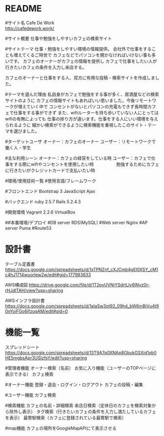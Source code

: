 # README
#サイト名
Cafe De Work  
http://cafedework.work/

#サイト概要
仕事や勉強をしやすいカフェの検索サイト

#サイトテーマ
仕事・勉強をしやすい環境の情報提供。
会社外で仕事をすることも増えてくるご時世で
カフェなどでパソコンを開かなければいけない事も多いです。
カフェのオーナーがカフェの情報を提供し
カフェで仕事をしたい人が行きたいカフェの条件を入力し来店する。

カフェのオーナーと仕事をする人、双方に有用な投稿・検索サイトを作成しました。

#テーマを選んだ理由
私自身がカフェで勉強をする事が多く、居酒屋などの検索サイトのように
カフェの情報サイトもあればいい思いました。今後リモートワークが増えていく中で
コンセントがないとパソコンの充電もできず長時間カフェで仕事をする事ができず
また、wifiルーターを持ち歩いていない人にとってはwifiの有無によっても
仕事の捗り方が違います。仕事をする人にいい環境を与えられるように
細かい検索ができるように検索機能を重視したこのサイト・テーマを選びました。

#ターゲットユーザ
オーナー：カフェのオーナー
ユーザー：リモートワークで働く人・学生

#主な利用シーン
オーナー：カフェの経営をしている時
ユーザー：カフェで仕事をする際にwifiやコンセントを使用したい時
　　　　　勉強するためにカフェに行きたいがクレジットカードで支払いたい時

#環境/使用技術一覧
#使用言語/フレームワーク

#フロントエンド
Bootstrap 3
JavaScript
Ajax

#バックエンド
ruby 2.5.7
Rails 5.2.4.3

#開発環境
Vagrant 2.2.6
VirtualBox

##本番環境/デプロイ
#DB server
RDS(MySQL)
#Web server
Nginx
#AP server
Puma
#Route53


# 設計書
テーブル定義書
https://docs.google.com/spreadsheets/d/1xTPNZnf_cXJCmb4gEI0XSY_cM1c4hJ1714wuorlew2w/edit#gid=177983633

AWS構成図
https://drive.google.com/file/d/1T2pyUVNjYSdrtLlv6INyz0r-rHJdlTAH/view?usp=sharing

AWSインフラ設計書
https://docs.google.com/spreadsheets/d/1aIaSw3ot92_09hd_bW6mBjVu4t90nYoiFGo6ifzoqAM/edit#gid=0


# 機能一覧
スプレッドシート
https://docs.google.com/spreadsheets/d/13T9A7q0XNAp8GbukGSXjd1xb0HE5mgbsApr3USIzfsY/edit?usp=sharing

#管理者機能
オーナー検索（名前）
お気に入り機能（ユーザーのTOPページに表示できる）
カフェ検索

#オーナー機能
登録・退会・ログイン・ログアウト
カフェの投稿・編集

#ユーザー機能
カフェ検索

#検索機能
カフェの名前・詳細検索
来店日検索（定休日のカフェを検索対象から除外し表示）
タグ検索（行きたいカフェの条件を入力し満たしているカフェを表示）
最寄駅検索（カフェに登録されている最寄駅で検索）

#map機能
カフェの場所をGoogleMapAPIにて表示させる


